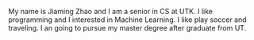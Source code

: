 My name is Jiaming Zhao and I am a senior in CS at UTK. I like programming and I interested in Machine Learning. I like play soccer and traveling. I an going to pursue my master degree after graduate from UT.
